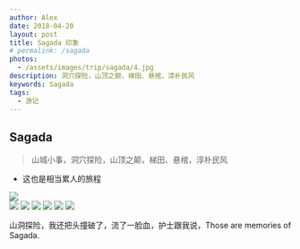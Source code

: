 ```yaml
---
author: Alex
date: 2018-04-20
layout: post
title: Sagada 印象
# permalink: /sagada
photos: 
  - /assets/images/trip/sagada/4.jpg
description: 洞穴探险，山顶之颠，梯田、悬棺，淳朴民风
keywords: Sagada
tags: 
  - 游记
---
```


## Sagada

> 山城小事，洞穴探险，山顶之颠，梯田、悬棺，淳朴民风

- 这也是相当累人的旅程

<escape>
  <div class="photoset-grid" data-layout="1">
    <img src="https://cdn.jsdelivr.net/gh/SANGET/blog-v3@master/content/assets/images/trip/sagada/5.jpg">
  </div>
</escape>

<escape>
  <div class="photoset-grid" data-layout="33">
    <img src="https://cdn.jsdelivr.net/gh/SANGET/blog-v3@master/content/assets/images/trip/sagada/1.jpg">
    <img src="https://cdn.jsdelivr.net/gh/SANGET/blog-v3@master/content/assets/images/trip/sagada/2.jpg">
    <img src="https://cdn.jsdelivr.net/gh/SANGET/blog-v3@master/content/assets/images/trip/sagada/3.jpg">
    <img src="https://cdn.jsdelivr.net/gh/SANGET/blog-v3@master/content/assets/images/trip/sagada/6.jpg">
    <img src="https://cdn.jsdelivr.net/gh/SANGET/blog-v3@master/content/assets/images/trip/sagada/7.jpg">
    <img src="https://cdn.jsdelivr.net/gh/SANGET/blog-v3@master/content/assets/images/trip/sagada/8.jpg">
  </div>
</escape>

山洞探险，我还把头撞破了，流了一脸血，护士跟我说，Those are memories of Sagada.

